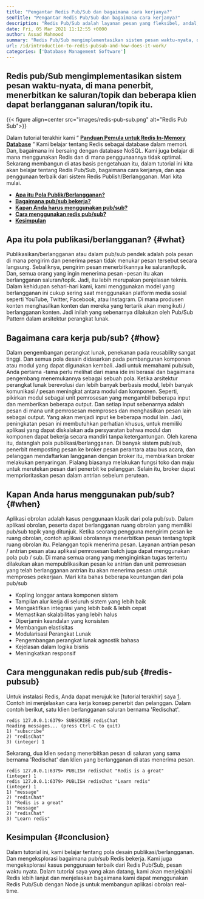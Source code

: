 ```yaml
---
title: "Pengantar Redis Pub/Sub dan bagaimana cara kerjanya?" 
seoTitle: "Pengantar Redis Pub/Sub dan bagaimana cara kerjanya?" 
description: "Redis Pub/Sub adalah layanan pesan yang fleksibel, andal, real-time untuk aplikasi independen untuk menerbitkan dan berlangganan acara asinkron." 
date: Fri, 05 Mar 2021 11:12:55 +0000
author: Assad Mahmood
summary: "Redis Pub/Sub mengimplementasikan sistem pesan waktu-nyata, di mana penerbit, menerbitkan ke saluran/topik dan beberapa klien dapat berlangganan saluran/topik itu." 
url: /id/introduction-to-redis-pubsub-and-how-does-it-work/
categories: ['Database Management Software']
---
```


## Redis pub/Sub mengimplementasikan sistem pesan waktu-nyata, di mana penerbit, menerbitkan ke saluran/topik dan beberapa klien dapat berlangganan saluran/topik itu.

{{< figure align=center src="images/redis-pub-sub.png" alt="Redis Pub Sub">}}

Dalam tutorial terakhir kami “ **[Panduan Pemula untuk Redis In-Memory Database][1]** ” Kami belajar tentang Redis sebagai database dalam memori. Dan, bagaimana ini bersaing dengan database NoSQL. Kami juga belajar di mana menggunakan Redis dan di mana penggunaannya tidak optimal. Sekarang membangun di atas basis pengetahuan itu, dalam tutorial ini kita akan belajar tentang Redis Pub/Sub, bagaimana cara kerjanya, dan apa penggunaan terbaik dari sistem Redis Publish/Berlangganan. Mari kita mulai.
* **[Apa itu Pola Publik/Berlangganan?][2]** 
* **[Bagaimana pub/sub bekerja?][3]** 
* **[Kapan Anda harus menggunakan pub/sub?][4]** 
* **[Cara menggunakan redis pub/sub?][5]** 
* **[Kesimpulan][6]** 

## Apa itu pola publikasi/berlangganan? {#what}

Publikasikan/berlangganan atau dalam pub/sub pendek adalah pola pesan di mana pengirim dan penerima pesan tidak menukar pesan tersebut secara langsung. Sebaliknya, pengirim pesan menerbitkannya ke saluran/topik. Dan, semua orang yang ingin menerima pesan -pesan itu akan berlangganan saluran/topik. Jadi, itu lebih merupakan penjelasan teknis. Dalam kehidupan sehari-hari kami, kami menggunakan model yang berlangganan ini cukup sering saat menggunakan platform media sosial seperti YouTube, Twitter, Facebook, atau Instagram. Di mana produsen konten menghasilkan konten dan mereka yang tertarik akan mengikuti / berlangganan konten. Jadi inilah yang sebenarnya dilakukan oleh Pub/Sub Pattern dalam arsitektur perangkat lunak.

## Bagaimana cara kerja pub/sub? {#how}

Dalam pengembangan perangkat lunak, penekanan pada reusability sangat tinggi. Dan semua pola desain didasarkan pada pembangunan komponen atau modul yang dapat digunakan kembali. Jadi untuk memahami pub/sub, Anda pertama -tama perlu melihat dari mana ide ini berasal dan bagaimana pengembang menemukannya sebagai sebuah pola.
Ketika arsitektur perangkat lunak berevolusi dan lebih banyak berbasis modul, lebih banyak komunikasi / pesan meningkat antara modul dan komponen. Seperti, pikirkan modul sebagai unit pemrosesan yang mengambil beberapa input dan memberikan beberapa output. Dan setiap input sebenarnya adalah pesan di mana unit pemrosesan memproses dan menghasilkan pesan lain sebagai output. Yang akan menjadi input ke beberapa modul lain. Jadi, peningkatan pesan ini membutuhkan perhatian khusus, untuk memiliki aplikasi yang dapat diskalakan ada persyaratan bahwa modul dan komponen dapat bekerja secara mandiri tanpa ketergantungan. Oleh karena itu, datanglah pola publikasi/berlangganan.
Di banyak sistem pub/sub, penerbit memposting pesan ke broker pesan perantara atau bus acara, dan pelanggan mendaftarkan langganan dengan broker itu, membiarkan broker melakukan penyaringan. Pialang biasanya melakukan fungsi toko dan maju untuk merutekan pesan dari penerbit ke pelanggan. Selain itu, broker dapat memprioritaskan pesan dalam antrian sebelum perutean.

## **Kapan Anda harus menggunakan pub/sub?** {#when}

Aplikasi obrolan adalah kasus penggunaan klasik dari pola pub/sub. Dalam aplikasi obrolan, peserta dapat berlangganan ruang obrolan yang memiliki pub/sub topik yang ditunjuk. Ketika seorang pengguna mengirim pesan ke ruang obrolan, contoh aplikasi obrolannya menerbitkan pesan tentang topik ruang obrolan itu. Pelanggan topik menerima pesan.
Layanan antrian pesan / antrian pesan atau aplikasi pemrosesan batch juga dapat menggunakan pola pub / sub. Di mana semua orang yang menginginkan tugas tertentu dilakukan akan mempublikasikan pesan ke antrian dan unit pemrosesan yang telah berlangganan antrian itu akan menerima pesan untuk memproses pekerjaan.
Mari kita bahas beberapa keuntungan dari pola pub/sub
  * Kopling longgar antara komponen sistem
  * Tampilan alur kerja di seluruh sistem yang lebih baik
  * Mengaktifkan integrasi yang lebih baik & lebih cepat
  * Memastikan skalabilitas yang lebih halus
  * Diperjamin keandalan yang konsisten
  * Membangun elastisitas
  * Modularisasi Perangkat Lunak
  * Pengembangan perangkat lunak agnostik bahasa
  * Kejelasan dalam logika bisnis
  * Meningkatkan responsif

## Cara menggunakan redis pub/sub {#redis-pubsub}

Untuk instalasi Redis, Anda dapat merujuk ke [tutorial terakhir] saya [1]. Contoh ini menjelaskan cara kerja konsep penerbit dan pelanggan. Dalam contoh berikut, satu klien berlangganan saluran bernama 'Redischat'.
```
redis 127.0.0.1:6379> SUBSCRIBE redisChat  
Reading messages... (press Ctrl-C to quit) 
1) "subscribe" 
2) "redisChat" 
3) (integer) 1 
```
Sekarang, dua klien sedang menerbitkan pesan di saluran yang sama bernama 'Redischat' dan klien yang berlangganan di atas menerima pesan.
```
redis 127.0.0.1:6379> PUBLISH redisChat "Redis is a great"  
(integer) 1  
redis 127.0.0.1:6379> PUBLISH redisChat "Learn redis"  
(integer) 1   
1) "message" 
2) "redisChat" 
3) "Redis is a great" 
1) "message" 
2) "redisChat" 
3) "Learn redis" 

```

## Kesimpulan {#conclusion}

Dalam tutorial ini, kami belajar tentang pola desain publikasi/berlangganan. Dan mengeksplorasi bagaimana pub/sub Redis bekerja. Kami juga mengeksplorasi kasus penggunaan terbaik dari Redis Pub/Sub, pesan waktu nyata. Dalam tutorial saya yang akan datang, kami akan menjelajahi Redis lebih lanjut dan menjelaskan bagaimana kami dapat menggunakan Redis Pub/Sub dengan Node.js untuk membangun aplikasi obrolan real-time.



[1]: https://blog.containerize.com/database-management-software/a-beginners-guide-to-redis-in-memory-database/
[2]: #what
[3]: #how
[4]: #when
[5]: #redis-pubsub
[6]: #conclusion
